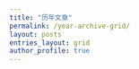 ```yaml
---
title: "历年文章"
permalink: /year-archive-grid/
layout: posts
entries_layout: grid
author_profile: true
---
```

